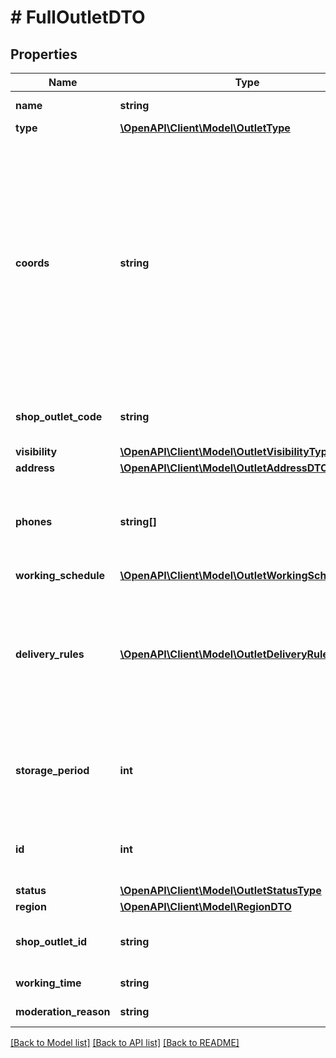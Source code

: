 # # FullOutletDTO

## Properties

Name | Type | Description | Notes
------------ | ------------- | ------------- | -------------
**name** | **string** | Название точки продаж. |
**type** | [**\OpenAPI\Client\Model\OutletType**](OutletType.md) |  |
**coords** | **string** | Координаты точки продаж.  Формат: долгота, широта. Разделители: запятая и / или пробел. Например, &#x60;20.4522144, 54.7104264&#x60;.  Если параметр не передан, координаты будут определены по значениям параметров, вложенных в &#x60;address&#x60;. | [optional]
**shop_outlet_code** | **string** | Идентификатор точки продаж, присвоенный магазином. | [optional]
**visibility** | [**\OpenAPI\Client\Model\OutletVisibilityType**](OutletVisibilityType.md) |  | [optional]
**address** | [**\OpenAPI\Client\Model\OutletAddressDTO**](OutletAddressDTO.md) |  |
**phones** | **string[]** | Номера телефонов точки продаж. Передавайте в формате: &#x60;+7 (999) 999-99-99&#x60;. |
**working_schedule** | [**\OpenAPI\Client\Model\OutletWorkingScheduleDTO**](OutletWorkingScheduleDTO.md) |  |
**delivery_rules** | [**\OpenAPI\Client\Model\OutletDeliveryRuleDTO[]**](OutletDeliveryRuleDTO.md) | Информация об условиях доставки для данной точки продаж. Обязательный параметр, если параметр &#x60;type&#x3D;DEPOT&#x60; или &#x60;type&#x3D;MIXED&#x60;. | [optional]
**storage_period** | **int** | Срок хранения заказа в собственном пункте выдачи заказов. Считается в днях. | [optional]
**id** | **int** | Идентификатор точки продаж, присвоенный Яндекс Маркетом. | [optional]
**status** | [**\OpenAPI\Client\Model\OutletStatusType**](OutletStatusType.md) |  | [optional]
**region** | [**\OpenAPI\Client\Model\RegionDTO**](RegionDTO.md) |  | [optional]
**shop_outlet_id** | **string** | Идентификатор точки продаж, заданный магазином. | [optional]
**working_time** | **string** | Рабочее время. | [optional]
**moderation_reason** | **string** | Статус модерации. | [optional]

[[Back to Model list]](../../README.md#models) [[Back to API list]](../../README.md#endpoints) [[Back to README]](../../README.md)

